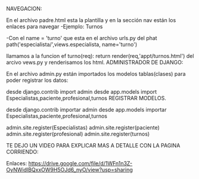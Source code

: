 NAVEGACION:

En el archivo padre.html esta la plantilla y en la sección nav están los enlaces para navegar -Ejemplo: Turnos

-Con el name = 'turno' que esta en el archivo urls.py del phat path('especialista/',views.especialista, name='turno')

llamamos a la funcion ef turno(req): return render(req,'appt/turnos.html') del arcivo vews.py y renderisamos los html. ADMINISTRADOR DE DJANGO:

En el archivo admin.py están importados los modelos tablas(clases) para poder registrar los datos:

desde django.contrib import admin desde app.models import Especialistas,paciente,profesional,turnos REGISTRAR MODELOS.

desde django.contrib importar admin desde app.models importar Especialistas,paciente,profesional,turnos

admin.site.register(Especialistas) admin.site.register(paciente) admin.site.register(profesional) admin.site.register(turnos)

TE DEJO UN VIDEO PARA EXPLICAR MAS A DETALLE CON LA PAGINA CORRIENDO:

Enlaces: https://drive.google.com/file/d/1WFn1n3Z-OyNWidIBQxxOW9H5OJd6_nyO/view?usp=sharing
